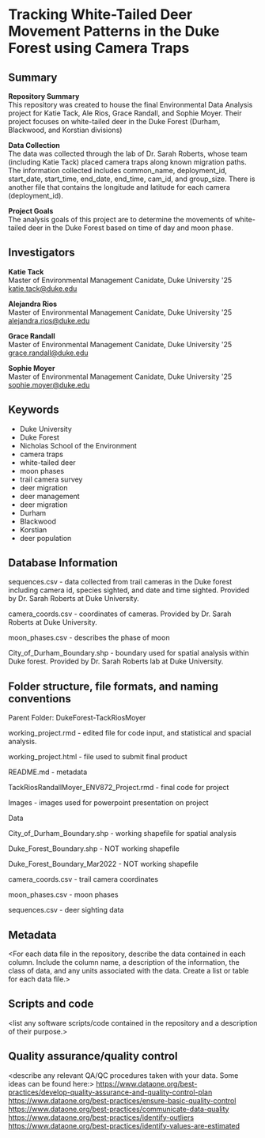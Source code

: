 # Tracking White-Tailed Deer Movement Patterns in the Duke Forest using Camera Traps

## Summary

**Repository Summary**  
This repository was created to house the final Environmental Data Analysis project for Katie Tack, Ale Rios, Grace Randall, and Sophie Moyer. Their project focuses on white-tailed deer in the Duke Forest (Durham, Blackwood, and Korstian divisions)

**Data Collection**  
The data was collected through the lab of Dr. Sarah Roberts, whose team (including Katie Tack) placed camera traps along known migration paths. The information collected includes common_name, deployment_id, start_date, start_time, end_date, end_time, cam_id, and group_size. There is another file that contains the longitude and latitude for each camera (deployment_id).

**Project Goals**  
The analysis goals of this project are to determine the movements of white-tailed deer in the Duke Forest based on time of day and moon phase.

## Investigators

**Katie Tack**  
Master of Environmental Management Canidate, Duke University '25  
katie.tack@duke.edu

**Alejandra Rios**  
Master of Environmental Management Canidate, Duke University '25  
alejandra.rios@duke.edu

**Grace Randall**  
Master of Environmental Management Canidate, Duke University '25  
grace.randall@duke.edu

**Sophie Moyer**  
Master of Environmental Management Canidate, Duke University '25  
sophie.moyer@duke.edu

## Keywords
- Duke University
- Duke Forest
- Nicholas School of the Environment
- camera traps
- white-tailed deer
- moon phases
- trail camera survey
- deer migration
- deer management
- deer migration
- Durham
- Blackwood
- Korstian
- deer population

## Database Information

sequences.csv - data collected from trail cameras in the Duke forest including camera id, species sighted, and date and time sighted. Provided by Dr. Sarah Roberts at Duke University. 

camera_coords.csv - coordinates of cameras. Provided by Dr. Sarah Roberts at Duke University. 

moon_phases.csv - describes the phase of moon

City_of_Durham_Boundary.shp - boundary used for spatial analysis within Duke forest. Provided by Dr. Sarah Roberts lab at Duke University. 


## Folder structure, file formats, and naming conventions 

Parent Folder: DukeForest-TackRiosMoyer

working_project.rmd - edited file for code input, and statistical and spacial analysis. 

working_project.html - file used to submit final product

README.md - metadata 

TackRiosRandallMoyer_ENV872_Project.rmd - final code for project

Images - images used for powerpoint presentation on project

Data
 
 City_of_Durham_Boundary.shp - working shapefile for spatial analysis
 
 Duke_Forest_Boundary.shp - NOT working shapefile 
 
 Duke_Forest_Boundary_Mar2022 - NOT working shapefile
 
 camera_coords.csv - trail camera coordinates
 
 moon_phases.csv - moon phases 
 
 sequences.csv - deer sighting data

## Metadata

<For each data file in the repository, describe the data contained in each column. Include the column name, a description of the information, the class of data, and any units associated with the data. Create a list or table for each data file.> 

## Scripts and code

<list any software scripts/code contained in the repository and a description of their purpose.>

## Quality assurance/quality control

<describe any relevant QA/QC procedures taken with your data. Some ideas can be found here:>
<https://www.dataone.org/best-practices/develop-quality-assurance-and-quality-control-plan>
<https://www.dataone.org/best-practices/ensure-basic-quality-control>
<https://www.dataone.org/best-practices/communicate-data-quality>
<https://www.dataone.org/best-practices/identify-outliers>
<https://www.dataone.org/best-practices/identify-values-are-estimated>
